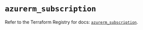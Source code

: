 # `azurerm_subscription`

Refer to the Terraform Registry for docs: [`azurerm_subscription`](https://registry.terraform.io/providers/hashicorp/azurerm/4.43.0/docs/resources/subscription).
